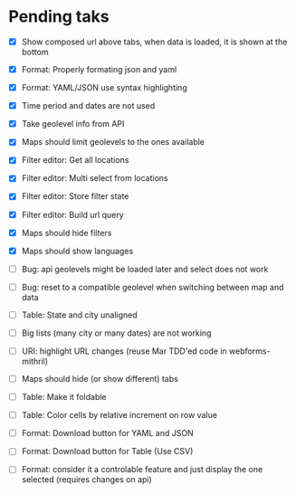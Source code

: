 # Pending taks

- [x] Show composed url above tabs, when data is loaded, it is shown at the bottom
- [x] Format: Properly formating json and yaml
- [x] Format: YAML/JSON use syntax highlighting
- [x] Time period and dates are not used
- [x] Take geolevel info from API
- [x] Maps should limit geolevels to the ones available
- [x] Filter editor: Get all locations
- [x] Filter editor: Multi select from locations
- [x] Filter editor: Store filter state
- [x] Filter editor: Build url query
- [x] Maps should hide filters
- [x] Maps should show languages
- [ ] Bug: api geolevels might be loaded later and select does not work
- [ ] Bug: reset to a compatible geolevel when switching between map and data
- [ ] Table: State and city unaligned
- [ ] Big lists (many city or many dates) are not working
- [ ] URI: highlight URL changes (reuse Mar TDD'ed code in webforms-mithril)
- [ ] Maps should hide (or show different) tabs
- [ ] Table: Make it foldable
- [ ] Table: Color cells by relative increment on row value
- [ ] Format: Download button for YAML and JSON
- [ ] Format: Download button for Table (Use CSV)
- [ ] Format: consider it a controlable feature and just display the one selected (requires changes on api)


